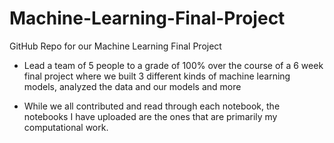 # Machine-Learning-Final-Project


GitHub Repo for our Machine Learning Final Project
- Lead a team of 5 people to a grade of 100% over the course of a 6 week final project where we built 3 different kinds of machine learning models, analyzed the data and our models and more

- While we all contributed and read through each notebook, the notebooks I have uploaded are the ones that are primarily my computational work. 
